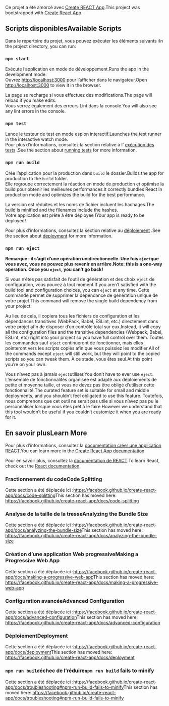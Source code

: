 <span data-ttu-id="5c603-101">Ce projet a été amorcé avec [Create REACT App](https://github.com/facebook/create-react-app).</span><span class="sxs-lookup"><span data-stu-id="5c603-101">This project was bootstrapped with [Create React App](https://github.com/facebook/create-react-app).</span></span>

## <a name="available-scripts"></a><span data-ttu-id="5c603-102">Scripts disponibles</span><span class="sxs-lookup"><span data-stu-id="5c603-102">Available Scripts</span></span>

<span data-ttu-id="5c603-103">Dans le répertoire du projet, vous pouvez exécuter les éléments suivants :</span><span class="sxs-lookup"><span data-stu-id="5c603-103">In the project directory, you can run:</span></span>

### `npm start`

<span data-ttu-id="5c603-104">Exécute l’application en mode de développement.</span><span class="sxs-lookup"><span data-stu-id="5c603-104">Runs the app in the development mode.</span></span><br />
<span data-ttu-id="5c603-105">Ouvrez [http://localhost:3000](http://localhost:3000) pour l’afficher dans le navigateur.</span><span class="sxs-lookup"><span data-stu-id="5c603-105">Open [http://localhost:3000](http://localhost:3000) to view it in the browser.</span></span>

<span data-ttu-id="5c603-106">La page se recharge si vous effectuez des modifications.</span><span class="sxs-lookup"><span data-stu-id="5c603-106">The page will reload if you make edits.</span></span><br />
<span data-ttu-id="5c603-107">Vous verrez également des erreurs Lint dans la console.</span><span class="sxs-lookup"><span data-stu-id="5c603-107">You will also see any lint errors in the console.</span></span>

### `npm test`

<span data-ttu-id="5c603-108">Lance le testeur de test en mode espion interactif.</span><span class="sxs-lookup"><span data-stu-id="5c603-108">Launches the test runner in the interactive watch mode.</span></span><br />
<span data-ttu-id="5c603-109">Pour plus d’informations, consultez la section relative à l' [exécution des tests](https://facebook.github.io/create-react-app/docs/running-tests) .</span><span class="sxs-lookup"><span data-stu-id="5c603-109">See the section about [running tests](https://facebook.github.io/create-react-app/docs/running-tests) for more information.</span></span>

### `npm run build`

<span data-ttu-id="5c603-110">Crée l’application pour la production dans `build` le dossier.</span><span class="sxs-lookup"><span data-stu-id="5c603-110">Builds the app for production to the `build` folder.</span></span><br />
<span data-ttu-id="5c603-111">Elle regroupe correctement la réaction en mode de production et optimise la build pour obtenir les meilleures performances.</span><span class="sxs-lookup"><span data-stu-id="5c603-111">It correctly bundles React in production mode and optimizes the build for the best performance.</span></span>

<span data-ttu-id="5c603-112">La version est réduites et les noms de fichier incluent les hachages.</span><span class="sxs-lookup"><span data-stu-id="5c603-112">The build is minified and the filenames include the hashes.</span></span><br />
<span data-ttu-id="5c603-113">Votre application est prête à être déployée !</span><span class="sxs-lookup"><span data-stu-id="5c603-113">Your app is ready to be deployed!</span></span>

<span data-ttu-id="5c603-114">Pour plus d’informations, consultez la section relative au [déploiement](https://facebook.github.io/create-react-app/docs/deployment) .</span><span class="sxs-lookup"><span data-stu-id="5c603-114">See the section about [deployment](https://facebook.github.io/create-react-app/docs/deployment) for more information.</span></span>

### `npm run eject`

<span data-ttu-id="5c603-115">**Remarque : il s’agit d’une opération unidirectionnelle. Une fois `eject`que vous avez, vous ne pouvez plus revenir en arrière.**</span><span class="sxs-lookup"><span data-stu-id="5c603-115">**Note: this is a one-way operation. Once you `eject`, you can’t go back!**</span></span>

<span data-ttu-id="5c603-116">Si vous n’êtes pas satisfait de l’outil de génération et des choix `eject` de configuration, vous pouvez à tout moment.</span><span class="sxs-lookup"><span data-stu-id="5c603-116">If you aren’t satisfied with the build tool and configuration choices, you can `eject` at any time.</span></span> <span data-ttu-id="5c603-117">Cette commande permet de supprimer la dépendance de génération unique de votre projet.</span><span class="sxs-lookup"><span data-stu-id="5c603-117">This command will remove the single build dependency from your project.</span></span>

<span data-ttu-id="5c603-118">Au lieu de cela, il copiera tous les fichiers de configuration et les dépendances transitives (WebPack, Babel, ESLint, etc.) directement dans votre projet afin de disposer d’un contrôle total sur eux.</span><span class="sxs-lookup"><span data-stu-id="5c603-118">Instead, it will copy all the configuration files and the transitive dependencies (Webpack, Babel, ESLint, etc) right into your project so you have full control over them.</span></span> <span data-ttu-id="5c603-119">Toutes les commandes sauf `eject` continueront de fonctionner, mais elles pointeront vers les scripts copiés afin que vous puissiez les modifier.</span><span class="sxs-lookup"><span data-stu-id="5c603-119">All of the commands except `eject` will still work, but they will point to the copied scripts so you can tweak them.</span></span> <span data-ttu-id="5c603-120">À ce stade, vous êtes seul.</span><span class="sxs-lookup"><span data-stu-id="5c603-120">At this point you’re on your own.</span></span>

<span data-ttu-id="5c603-121">Vous n’avez pas à jamais `eject`utiliser.</span><span class="sxs-lookup"><span data-stu-id="5c603-121">You don’t have to ever use `eject`.</span></span> <span data-ttu-id="5c603-122">L’ensemble de fonctionnalités organisée est adapté aux déploiements de petite et moyenne taille, et vous ne devez pas être obligé d’utiliser cette fonctionnalité.</span><span class="sxs-lookup"><span data-stu-id="5c603-122">The curated feature set is suitable for small and middle deployments, and you shouldn’t feel obligated to use this feature.</span></span> <span data-ttu-id="5c603-123">Toutefois, nous comprenons que cet outil ne serait pas utile si vous n’avez pas pu le personnaliser lorsque vous êtes prêt à le faire.</span><span class="sxs-lookup"><span data-stu-id="5c603-123">However we understand that this tool wouldn’t be useful if you couldn’t customize it when you are ready for it.</span></span>

## <a name="learn-more"></a><span data-ttu-id="5c603-124">En savoir plus</span><span class="sxs-lookup"><span data-stu-id="5c603-124">Learn More</span></span>

<span data-ttu-id="5c603-125">Pour plus d’informations, consultez la [documentation créer une application REACT](https://facebook.github.io/create-react-app/docs/getting-started).</span><span class="sxs-lookup"><span data-stu-id="5c603-125">You can learn more in the [Create React App documentation](https://facebook.github.io/create-react-app/docs/getting-started).</span></span>

<span data-ttu-id="5c603-126">Pour en savoir plus, consultez la [documentation de REACT](https://reactjs.org/).</span><span class="sxs-lookup"><span data-stu-id="5c603-126">To learn React, check out the [React documentation](https://reactjs.org/).</span></span>

### <a name="code-splitting"></a><span data-ttu-id="5c603-127">Fractionnement du code</span><span class="sxs-lookup"><span data-stu-id="5c603-127">Code Splitting</span></span>

<span data-ttu-id="5c603-128">Cette section a été déplacée ici :https://facebook.github.io/create-react-app/docs/code-splitting</span><span class="sxs-lookup"><span data-stu-id="5c603-128">This section has moved here: https://facebook.github.io/create-react-app/docs/code-splitting</span></span>

### <a name="analyzing-the-bundle-size"></a><span data-ttu-id="5c603-129">Analyse de la taille de la tresse</span><span class="sxs-lookup"><span data-stu-id="5c603-129">Analyzing the Bundle Size</span></span>

<span data-ttu-id="5c603-130">Cette section a été déplacée ici :https://facebook.github.io/create-react-app/docs/analyzing-the-bundle-size</span><span class="sxs-lookup"><span data-stu-id="5c603-130">This section has moved here: https://facebook.github.io/create-react-app/docs/analyzing-the-bundle-size</span></span>

### <a name="making-a-progressive-web-app"></a><span data-ttu-id="5c603-131">Création d’une application Web progressive</span><span class="sxs-lookup"><span data-stu-id="5c603-131">Making a Progressive Web App</span></span>

<span data-ttu-id="5c603-132">Cette section a été déplacée ici :https://facebook.github.io/create-react-app/docs/making-a-progressive-web-app</span><span class="sxs-lookup"><span data-stu-id="5c603-132">This section has moved here: https://facebook.github.io/create-react-app/docs/making-a-progressive-web-app</span></span>

### <a name="advanced-configuration"></a><span data-ttu-id="5c603-133">Configuration avancée</span><span class="sxs-lookup"><span data-stu-id="5c603-133">Advanced Configuration</span></span>

<span data-ttu-id="5c603-134">Cette section a été déplacée ici :https://facebook.github.io/create-react-app/docs/advanced-configuration</span><span class="sxs-lookup"><span data-stu-id="5c603-134">This section has moved here: https://facebook.github.io/create-react-app/docs/advanced-configuration</span></span>

### <a name="deployment"></a><span data-ttu-id="5c603-135">Déploiement</span><span class="sxs-lookup"><span data-stu-id="5c603-135">Deployment</span></span>

<span data-ttu-id="5c603-136">Cette section a été déplacée ici :https://facebook.github.io/create-react-app/docs/deployment</span><span class="sxs-lookup"><span data-stu-id="5c603-136">This section has moved here: https://facebook.github.io/create-react-app/docs/deployment</span></span>

### <a name="npm-run-build-fails-to-minify"></a><span data-ttu-id="5c603-137">`npm run build`échec de l’réduire</span><span class="sxs-lookup"><span data-stu-id="5c603-137">`npm run build` fails to minify</span></span>

<span data-ttu-id="5c603-138">Cette section a été déplacée ici :https://facebook.github.io/create-react-app/docs/troubleshooting#npm-run-build-fails-to-minify</span><span class="sxs-lookup"><span data-stu-id="5c603-138">This section has moved here: https://facebook.github.io/create-react-app/docs/troubleshooting#npm-run-build-fails-to-minify</span></span>
